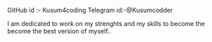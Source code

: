GitHub id :- Kusum4coding
Telegram id:-@Kusumcodder

I am dedicated to work on my strenghts and my skills to become the become the best version of myself..

